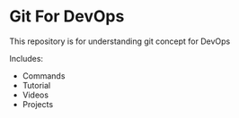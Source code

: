 # Git For DevOps




This repository is for understanding git concept for DevOps

Includes:

- Commands
- Tutorial 
- Videos
- Projects
